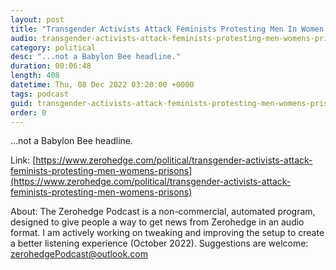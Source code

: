 ```yaml
---
layout: post
title: "Transgender Activists Attack Feminists Protesting Men In Women's Prisons"
audio: transgender-activists-attack-feminists-protesting-men-womens-prisons-0
category: political
desc: "...not a Babylon Bee headline."
duration: 00:06:48
length: 408
datetime: Thu, 08 Dec 2022 03:20:00 +0000
tags: podcast
guid: transgender-activists-attack-feminists-protesting-men-womens-prisons-0
order: 0
---
```

...not a Babylon Bee headline.

Link: [https://www.zerohedge.com/political/transgender-activists-attack-feminists-protesting-men-womens-prisons](https://www.zerohedge.com/political/transgender-activists-attack-feminists-protesting-men-womens-prisons)

About: The Zerohedge Podcast is a non-commercial, automated program, designed to give people a way to get news from Zerohedge in an audio format.  I am actively working on tweaking and improving the setup to create a better listening experience (October 2022).  Suggestions are welcome: [zerohedgePodcast@outlook.com](mailto:zerohedgePodcast@outlook.com)